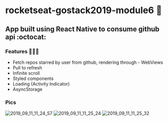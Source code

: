 # rocketseat-gostack2019-module6 :rocket:

## App built using React Native to consume github api :octocat:

### Features 👨🏻‍🚀

- Fetch repos starred by user from github, rendering through - WebViews
- Pull to refresh
- Infinite scroll
- Styled components
- Loading (Activity Indicator)
- AsyncStorage

### Pics 

![2019_09_11_11_24_57](https://user-images.githubusercontent.com/44209758/64742158-9be15500-d4d1-11e9-8979-e5749af42186.jpg)
![2019_09_11_11_25_24](https://user-images.githubusercontent.com/44209758/64742159-9be15500-d4d1-11e9-8e53-c34ff8247c8f.jpg)
![2019_09_11_11_25_32](https://user-images.githubusercontent.com/44209758/64742160-9be15500-d4d1-11e9-9da2-ab7f0c48f947.jpg)
